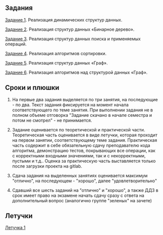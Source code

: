 ## Задания
[Задание 1](https://github.com/Guest0131/timp-repos/tree/master/4%20semestr/task4-1.md). Реализация динамических структур данных.

[Задание 2](https://github.com/Guest0131/timp-repos/tree/master/4%20semestr/task4-2.md). Реализация структур данных «Бинарное дерево».

[Задание 3](https://github.com/Guest0131/timp-repos/tree/master/4%20semestr/task4-3.md). Реализация структур данных поиска и применяемых операций.

[Задание 4](https://github.com/Guest0131/timp-repos/tree/master/4%20semestr/task4-4.md). Реализация алгоритмов сортировки.

[Задание 5](https://github.com/Guest0131/timp-repos/tree/master/4%20semestr/task4-5.md). Реализация структур данных «Граф». 

[Задание 6](https://github.com/Guest0131/timp-repos/tree/master/4%20semestr/task4-6.md). Реализация алгоритмов над структурой данных «Граф».


## Сроки и плюшки

1. На первые два задания выделяется по три занятия, на последующие - по два. Текст задания фиксируется на момент начала соответствующего по теме занятия. При выполнении задания не в полном объеме отговорка "Задание скачано в начале семестра и потом не смотрел" - не принимается.

2. Задание оценивается по теоретической и практической части. Теоретическая часть оценивается в виде летучки, которая проходит на первом занятии, соответствующему теме задания. Практическая часть содержит в себе обязательную сдачу преподавателю кода алгоритма, демонстрацию тестов, покрывающих все операции, как с корректными входными значениями, так и с некорректными, пустыми и т.д.. Оценка за практическую часть выставляется только после загрузки проекта на gitlab.

3. Сдача задания на выделенных занятиях оценивается максимум "отлично", на последующем - "хорошо", далее "удовлетворительно"

4. Сдавший все шесть заданий на "отлично" и "хорошо", а также ДДЗ в срок имеет право на экзамене начать сдачу сразу с ответа на дополнительный вопрос (аналогично группе "зеленых" на зачете)

## Летучки

[Летучка 1](http://gitlab:5000/timp4/pz1)
